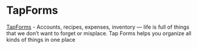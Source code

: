 # TapForms

[TapForms](https://www.tapforms.com) - Accounts, recipes, expenses, inventory — life is
full of things that we don’t want to forget or misplace. Tap Forms helps you organize all
kinds of things in one place
